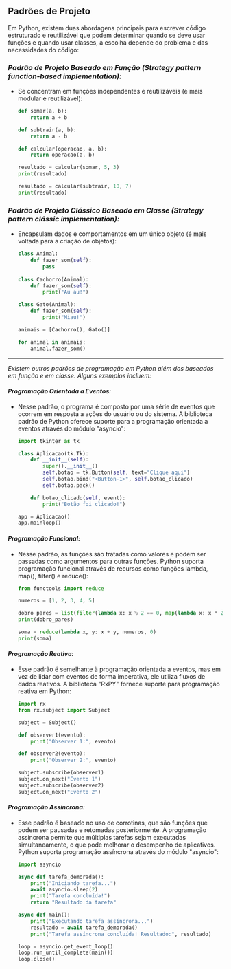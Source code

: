 ## **Padrões de Projeto**
Em Python, existem duas abordagens principais para escrever código estruturado e reutilizável que podem determinar quando se deve usar funções e quando usar classes, a escolha depende do problema e das necessidades do código: 

### ***Padrão de Projeto Baseado em Função (Strategy pattern function-based implementation):***
  - Se concentram em funções independentes e reutilizáveis (é mais modular e reutilizável):
    ```python
    def somar(a, b):
        return a + b

    def subtrair(a, b):
        return a - b

    def calcular(operacao, a, b):
        return operacao(a, b)

    resultado = calcular(somar, 5, 3)
    print(resultado)

    resultado = calcular(subtrair, 10, 7)
    print(resultado)

    ```

### ***Padrão de Projeto Clássico Baseado em Classe (Strategy pattern clássic implementation):***
  - Encapsulam dados e comportamentos em um único objeto (é mais voltada para a criação de objetos):
    ```python
    class Animal:
        def fazer_som(self):
            pass
          
    class Cachorro(Animal):
        def fazer_som(self):
            print("Au au!")

    class Gato(Animal):
        def fazer_som(self):
            print("Miau!")

    animais = [Cachorro(), Gato()]

    for animal in animais:
        animal.fazer_som()

    ```

<hr>

*Existem outros padrões de programação em Python além dos baseados em função e em classe. Alguns exemplos incluem:*

#### ***Programação Orientada a Eventos:***
 - Nesse padrão, o programa é composto por uma série de eventos que ocorrem em resposta a ações do usuário ou do sistema. A biblioteca padrão de Python oferece suporte para a programação orientada a eventos através do módulo "asyncio":
    ```python
    import tkinter as tk

    class Aplicacao(tk.Tk):
        def __init__(self):
            super().__init__()
            self.botao = tk.Button(self, text="Clique aqui")
            self.botao.bind("<Button-1>", self.botao_clicado)
            self.botao.pack()

        def botao_clicado(self, event):
            print("Botão foi clicado!")

    app = Aplicacao()
    app.mainloop()

    ```

#### ***Programação Funcional:*** 
 - Nesse padrão, as funções são tratadas como valores e podem ser passadas como argumentos para outras funções. Python suporta programação funcional através de recursos como funções lambda, map(), filter() e reduce():
    ```python
    from functools import reduce

    numeros = [1, 2, 3, 4, 5]

    dobro_pares = list(filter(lambda x: x % 2 == 0, map(lambda x: x * 2, numeros)))
    print(dobro_pares)

    soma = reduce(lambda x, y: x + y, numeros, 0)
    print(soma)

    ```

#### ***Programação Reativa:***
 - Esse padrão é semelhante à programação orientada a eventos, mas em vez de lidar com eventos de forma imperativa, ele utiliza fluxos de dados reativos. A biblioteca "RxPY" fornece suporte para programação reativa em Python:
    ```python
    import rx
    from rx.subject import Subject
    
    subject = Subject()
    
    def observer1(evento):
        print("Observer 1:", evento)
    
    def observer2(evento):
        print("Observer 2:", evento)
    
    subject.subscribe(observer1)
    subject.on_next("Evento 1")
    subject.subscribe(observer2)
    subject.on_next("Evento 2")
    
    ```

#### ***Programação Assíncrona:***
 - Esse padrão é baseado no uso de corrotinas, que são funções que podem ser pausadas e retomadas posteriormente. A programação assíncrona permite que múltiplas tarefas sejam executadas simultaneamente, o que pode melhorar o desempenho de aplicativos. Python suporta programação assíncrona através do módulo "asyncio":
    ```python
    import asyncio
    
    async def tarefa_demorada():
        print("Iniciando tarefa...")
        await asyncio.sleep(2)
        print("Tarefa concluída!")
        return "Resultado da tarefa"
    
    async def main():
        print("Executando tarefa assíncrona...")
        resultado = await tarefa_demorada()
        print("Tarefa assíncrona concluída! Resultado:", resultado)
    
    loop = asyncio.get_event_loop()
    loop.run_until_complete(main())
    loop.close()
    
    ```